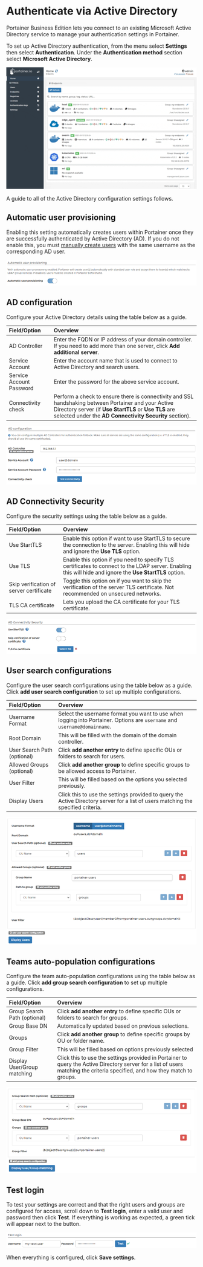 # Authenticate via Active Directory

Portainer Business Edition lets you connect to an existing Microsoft Active Directory service to manage your authentication settings in Portainer.

To set up Active Directory authentication, from the menu select **Settings** then select **Authentication**. Under the **Authentication method** section select **Microsoft Active Directory**.

![](../../../.gitbook/assets/be-authentication-ad-1.gif)

A guide to all of the Active Directory configuration settings follows.

## Automatic user provisioning

Enabling this setting automatically creates users within Portainer once they are successfully authenticated by Active Directory \(AD\). If you do not enable this, you must [manually create users](ldap.md#manually-creating-ldap-users) with the same username as the corresponding AD user.

![](../../../.gitbook/assets/be-authentication-ad-2.png)

## AD configuration

Configure your Active Directory details using the table below as a guide.

| Field/Option | Overview |
| :--- | :--- |
| AD Controller | Enter the FQDN or IP address of your domain controller. If you need to add more than one server, click **Add additional server**. |
| Service Account | Enter the account name that is used to connect to Active Directory and search users. |
| Service Account Password | Enter the password for the above service account. |
| Connectivity check | Perform a check to ensure there is connectivity and SSL handshaking between Portainer and your Active Directory server \(if **Use StartTLS** or **Use TLS** are selected under the **AD Connectivity Security** section\). |

![](../../../.gitbook/assets/be-authentication-ad-3.png)

## AD Connectivity Security

Configure the security settings using the table below as a guide.

| Field/Option | Overview |
| :--- | :--- |
| Use StartTLS | Enable this option if want to use StartTLS to secure the connection to the server. Enabling this will hide and ignore the **Use TLS** option. |
| Use TLS | Enable this option if you need to specify TLS certificates to connect to the LDAP server. Enabling this will hide and ignore the **Use StartTLS** option. |
| Skip verification of server certificate | Toggle this option on if you want to skip the verification of the server TLS certificate. Not recommended on unsecured networks. |
| TLS CA certificate | Lets you upload the CA certificate for your TLS certificate. |

![](../../../.gitbook/assets/be-authentication-ad-4.png)

## User search configurations

Configure the user search configurations using the table below as a guide. Click **add user search configuration** to set up multiple configurations.

| Field/Option | Overview |
| :--- | :--- |
| Username Format | Select the username format you want to use when logging into Portainer. Options are `username` and `username@domainname`. |
| Root Domain | This will be filled with the domain of the domain controller. |
| User Search Path \(optional\) | Click **add another entry** to define specific OUs or folders to search for users. |
| Allowed Groups \(optional\) | Click **add another group** to define specific groups to be allowed access to Portainer. |
| User Filter | This will be filled based on the options you selected previously. |
| Display Users | Click this to use the settings provided to query the Active Directory server for a list of users matching the specified criteria. |

![](../../../.gitbook/assets/be-authentication-ad-5.png)

## Teams auto-population configurations

Configure the team auto-population configurations using the table below as a guide. Click **add group search configuration** to set up multiple configurations.

| Field/Option | Overview |
| :--- | :--- |
| Group Search Path \(optional\) | Click **add another entry** to define specific OUs or folders to search for groups. |
| Group Base DN | Automatically updated based on previous selections. |
| Groups | Click **add another group** to define specific groups by OU or folder name. |
| Group Filter | This will be filled based on options previously selected |
| Display User/Group matching | Click this to use the settings provided in Portainer to query the Active Directory server for a list of users matching the criteria specified, and how they match to groups. |

![](../../../.gitbook/assets/be-authentication-ad-6.png)

## Test login

To test your settings are correct and that the right users and groups are configured for access, scroll down to **Test login**, enter a valid user and password then click **Test**. If everything is working as expected, a  green tick will appear next to the button.

![](../../../.gitbook/assets/be-authentication-ad-7.png)

When everything is configured, click **Save settings**.

